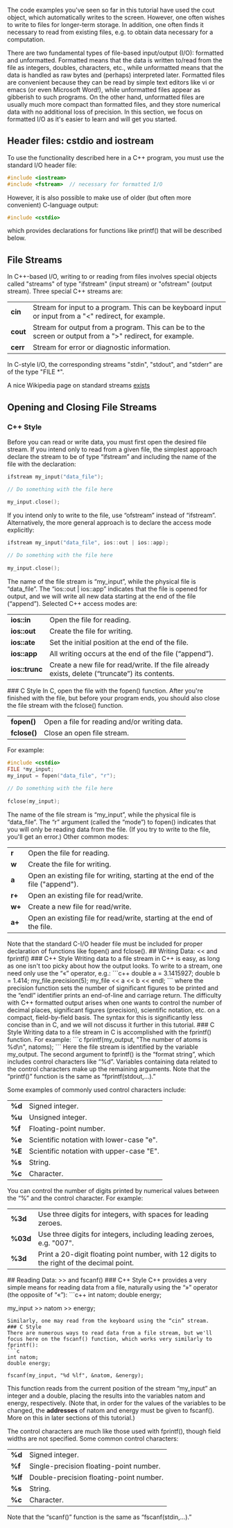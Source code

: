 The code examples you've seen so far in this tutorial have used the cout object, which automatically writes to the screen. However, one often wishes to write to files for longer-term storage. In addition, one often finds it necessary to read from existing files, e.g. to obtain data necessary for a computation.

There are two fundamental types of file-based input/output (I/O): formatted and unformatted. Formatted means that the data is written to/read from the file as integers, doubles, characters, etc., while unformatted means that the data is handled as raw bytes and (perhaps) interpreted later. Formatted files are convenient because they can be read by simple text editors like vi or emacs (or even Microsoft Word!), while unformatted files appear as gibberish to such programs. On the other hand, unformatted files are usually much more compact than formatted files, and they store numerical data with no additional loss of precision. In this section, we focus on formatted I/O as it's easier to learn and will get you started.

## Header files: cstdio and iostream
To use the functionality described here in a C++ program, you must use the standard I/O header file:
```c++
#include <iostream>
#include <fstream>  // necessary for formatted I/O
```
However, it is also possible to make use of older (but often more convenient) C-language output:
```c
#include <cstdio>
```
which provides declarations for functions like printf() that will be described below.

## File Streams
In C++-based I/O, writing to or reading from files involves special objects called "streams" of type "ifstream" (input stream) or "ofstream" (output stream). Three special C++ streams are:
<table>
  <tr>
    <td><b>cin</b></td>
    <td>Stream for input to a program. This can be keyboard input or input from a "<" redirect, for example.</td>
  </tr>
  <tr>
    <td><b>cout</b></td>
    <td>Stream for output from a program. This can be to the screen or output from a ">" redirect, for example.</td>
  </tr>
  <tr>
    <td><b>cerr</b></td>
    <td>Stream for error or diagnostic information.</td>
  </tr>
</table>

In C-style I/O, the corresponding streams "stdin", "stdout", and "stderr" are of the type "FILE *".

A nice Wikipedia page on standard streams [exists](https://en.wikipedia.org/wiki/Standard_streams)

## Opening and Closing File Streams
### C++ Style
Before you can read or write data, you must first open the desired file stream. If you intend only to read from a given file, the simplest approach declare the stream to be of type “ifstream” and including the name of the file with the declaration:
```c
ifstream my_input("data_file");

// Do something with the file here

my_input.close();
```
If you intend only to write to the file, use “ofstream” instead of “ifstream”. Alternatively, the more general approach is to declare the access mode explicitly:
```c
ifstream my_input("data_file", ios::out | ios::app);
  
// Do something with the file here
  
my_input.close();
```
The name of the file stream is “my_input”, while the physical file is “data_file”. The “ios::out | ios::app” indicates that the file is opened for output, and we will write all new data starting at the end of the file (“append”). Selected C++ access modes are:
<table>
  <tr>
    <td><b>ios::in</b></td>
    <td>Open the file for reading.</td>
  </tr>
  <tr>
    <td><b>ios::out</b></td>
    <td>Create the file for writing.</td>
  </tr>
  <tr>
    <td><b>ios::ate</b></td>
    <td>Set the initial position at the end of the file.</td>
  </tr>
  <tr>
    <td><b>ios::app</b></td>
    <td>All writing occurs at the end of the file (“append”).</td>
  </tr>
  <tr>
    <td><b>ios::trunc</b></td>
    <td>Create a new file for read/write. If the file already exists, delete (“truncate”) its contents.</tr>
</table>
### C Style
In C, open the file with the fopen() function. After you're finished with the file, but before your program ends, you should also close the file stream with the fclose() function.
<table>
  <tr>
    <td><b>fopen()</b></td>
    <td>Open a file for reading and/or writing data.</td>
  </tr>
  <tr>
    <td><b>fclose()</b></td>
    <td>Close an open file stream.</td>
  </tr>
</table>
For example:

```c
#include <cstdio>
FILE *my_input;
my_input = fopen("data_file", "r");
 
// Do something with the file here
 
fclose(my_input);
```
The name of the file stream is “my_input”, while the physical file is “data_file”. The “r” argument (called the “mode”) to fopen() indicates that you will only be reading data from the file. (If you try to write to the file, you'll get an error.) Other common modes:
<table>
  <tr>
    <td><b>r</b></td>
    <td>Open the file for reading.</td>
  </tr>
  <tr>
    <td><b>w</b></td>
    <td>Create the file for writing.</td>
  </tr>
  <tr>
    <td><b>a</b></td>
    <td>Open an existing file for writing, starting at the end of the file ("append").</td>
  </tr>
  <tr>
    <td><b>r+</b></td>
    <td>Open an existing file for read/write.</td>
  </tr>
  <tr>
    <td><b>w+</b></td>
    <td>Create a new file for read/write.</td>
  </tr>
  <tr>
    <td><b>a+</b></td>
    <td>Open an existing file for read/write, starting at the end of the file.</td>
  </tr>
</table>
Note that the standard C-I/O header file must be included for proper declaration of functions like fopen() and fclose().
## Writing Data: << and fprintf()
### C++ Style
Writing data to a file stream in C++ is easy, as long as one isn't too picky about how the output looks. To write to a stream, one need only use the “«” operator, e.g.:
```c++
double a = 3.1415927;
double b = 1.414;
my_file.precision(5);
my_file << a << b << endl;
```
where the precision function sets the number of significant figures to be printed and the “endl” identifier prints an end-of-line and carriage return. The difficulty with C++ formatted output arises when one wants to control the number of decimal places, significant figures (precision), scientific notation, etc. on a compact, field-by-field basis. The syntax for this is significantly less concise than in C, and we will not discuss it further in this tutorial.
### C Style
Writing data to a file stream in C is accomplished with the fprintf() function. For example:
```c
fprintf(my_output, "The number of atoms is %d\n", natoms);
```
Here the file stream is identified by the variable my_output. The second argument to fprintf() is the “format string”, which includes control characters like “%d”. Variables containing data related to the control characters make up the remaining arguments. Note that the “printf()” function is the same as “fprintf(stdout,…).”

Some examples of commonly used control characters include:
<table>
  <tr>
    <td><b>%d</b></td>
    <td>Signed integer.</td>
  </tr>
  <tr>
    <td><b>%u</b></td>
    <td>Unsigned integer.</td>
  </tr>
  <tr>
    <td><b>%f</b></td>
    <td>Floating-point number.</td>
  </tr>
  <tr>
    <td><b>%e</b></td>
    <td>Scientific notation with lower-case "e".</td>
  </tr>
  <tr>
    <td><b>%E</b></td>
    <td>Scientific notation with upper-case "E".</td>
  </tr>
  <tr>
    <td><b>%s</b></td>
    <td>String.</td>
  </tr>
  <tr>
    <td><b>%c</b></td>
    <td>Character.</td>
  </tr>
</table>
You can control the number of digits printed by numerical values between the “%” and the control character. For example:
<table>
  <tr>
    <td><b>%3d</b></td>
    <td>Use three digits for integers, with spaces for leading zeroes.</td>
  </tr>
  <tr>
    <td><b>%03d</b></td>
    <td>Use three digits for integers, including leading zeroes, e.g. "007".</td>
  </tr>
  <tr>
    <td><b>%3d</b></td>
    <td>Print a 20-digit floating point number, with 12 digits to the right of the decimal point.</td>
  </tr>
</table>
## Reading Data: >> and fscanf()
### C++ Style
C++ provides a very simple means for reading data from a file, naturally using the “»” operator (the opposite of “«”):
```c++
int natom;
double energy;
 
my_input >> natom >> energy;
```
Similarly, one may read from the keyboard using the “cin” stream.
### C Style
There are numerous ways to read data from a file stream, but we'll focus here on the fscanf() function, which works very similarly to fprintf():
```c
int natom;
double energy;
 
fscanf(my_input, "%d %lf", &natom, &energy);
```
This function reads from the current position of the stream “my_input” an integer and a double, placing the results into the variables natom and energy, respectively. (Note that, in order for the values of the variables to be changed, the **addresses** of natom and energy must be given to fscanf(). More on this in later sections of this tutorial.)

The control characters are much like those used with fprintf(), though field widths are not specified. Some common control characters:
<table>
  <tr>
    <td><b>%d</b></td>
    <td>Signed integer.</td>
  </tr>
  <tr>
    <td><b>%f</b></td>
    <td>Single-precision floating-point number.</td>
  </tr>
  <tr>
    <td><b>%lf</b></td>
    <td>Double-precision floating-point number.</td>
  </tr>
  <tr>
    <td><b>%s</b></td>
    <td>String.</td>
  </tr>
  <tr>
    <td><b>%c</b></td>
    <td>Character.</td>
  </tr>
</table>
Note that the “scanf()” function is the same as “fscanf(stdin,…).”